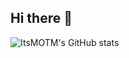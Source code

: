 ## Hi there 👋

<!--
**MrSRH/MrSRH** is a ✨ _special_ ✨ repository because its `README.md` (this file) appears on your GitHub profile.

Here are some ideas to get you started:

- 🔭 I’m currently working on ...
- 🌱 I’m currently learning ...
- 👯 I’m looking to collaborate on ...
- 🤔 I’m looking for help with ...
- 💬 Ask me about ...
- 📫 How to reach me: ...
- 😄 Pronouns: ...
- ⚡ Fun fact: ...
-->
![ItsMOTM's GitHub stats](https://github-readme-stats.vercel.app/api?username=MrSRH&show=reviews,discussions_started,discussions_answered,prs_merged,prs_merged_percentage&show_icons=true&theme=merko)

